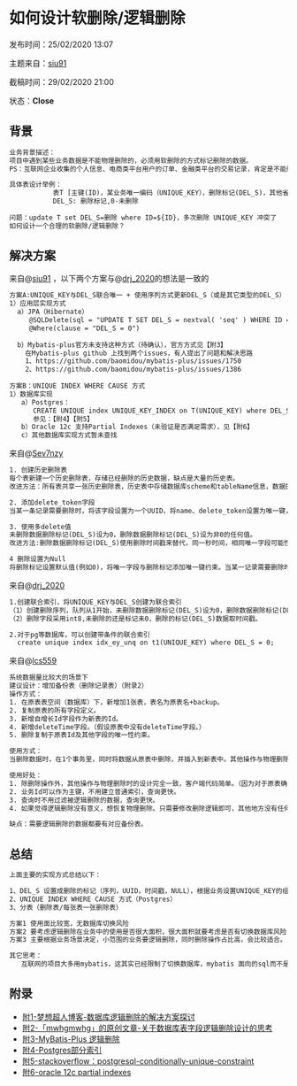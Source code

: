 # 如何设计软删除/逻辑删除

发布时间：25/02/2020 13:07

主题来自：[siu91](https://github.com/siu91)  

截稿时间：29/02/2020 21:00

状态：**Close**



## 背景

```txt
业务背景描述：
项目中遇到某些业务数据是不能物理删除的，必须用软删除的方式标记删除的数据。
PS：互联网企业收集的个人信息、电商类平台用户的订单、金融类平台的交易记录，肯定是不能删除

具体表设计举例：
           表T [主键(ID)，某业务唯一编码（UNIQUE_KEY），删除标记(DEL_S)，其他省略]
           DEL_S: 删除标记,0-未删除
           
问题：update T set DEL_S=删除 where ID=${ID}，多次删除 UNIQUE_KEY 冲突了
如何设计一个合理的软删除/逻辑删除？
```



## 解决方案

来自@[siu91](https://github.com/siu91) ，以下两个方案与@[drj_2020](https://github.com/drj_2020)的想法是一致的

```txt
方案A:UNIQUE_KEY与DEL_S联合唯一 + 使用序列方式更新DEL_S（或是其它类型的DEL_S）
1）应用层实现方式
  a）JPA（Hibernate）
     @SQLDelete(sql = "UPDATE T SET DEL_S = nextval( 'seq' ) WHERE ID = ?")
     @Where(clause = "DEL_S = 0")
     
  b）Mybatis-plus官方未支持这种方式（待确认），官方方式见【附3】
    在Mybatis-plus github 上找到两个issues，有人提出了问题和解决思路
    1、https://github.com/baomidou/mybatis-plus/issues/1750
    2、https://github.com/baomidou/mybatis-plus/issues/1386
    
方案B：UNIQUE INDEX WHERE CAUSE 方式
1）数据库实现
   a）Postgres：
      CREATE UNIQUE index UNIQUE_KEY_INDEX on T(UNIQUE_KEY) where DEL_S = 0;
      参见：【附4】【附5】
   b）Oracle 12c 支持Partial Indexes（未验证是否满足需求），见【附6】
   c）其他数据库实现方式暂未查找

```

来自@[Sev7nzy](https://github.com/Sev7nzy) 

```txt
1. 创建历史删除表
每个表新建一个历史删除表，存储已经删除的历史数据，缺点是大量的历史表。
改进方法：所有表共享一张历史删除表，历史表中存储数据库scheme和tableName信息，数据的信息通过json的形式存储在历史表中。

2. 添加delete_token字段
当某一条记录需要删除时，将该字段设置为一个UUID，将name、delete_token设置为唯一键，这样当is_delete=0时，delete_token保持一个默认值，能够有效地限制name唯一，当记录被删除时，由于delete_token是一个唯一的UUID，便能保证删除的记录不会被唯一约束束缚。（附1）

3. 使用多delete值
未删除数据删除标记(DEL_S)设为0，删除数据删除标记(DEL_S)设为非0的任何值。
改进方法:删除数据删除标记(DEL_S)使用删除时间戳来替代，同一秒时间，相同唯一字段可能性基本为零，使用初始值0或者Null来作为未删除标志符，会占用一定的存储空间，但可以显示删除时间。

4 删除设置为Null
将删除标记设置默认值(例如0)，将唯一字段与删除标记添加唯一键约束。当某一记录需要删除时，将删除标记置为NULL。（附1）
```

来自@[drj_2020](https://github.com/drj_2020)
```txt
1.创建联合索引，将UNIQUE_KEY与DEL_S创建为联合索引
（1）创建删除序列，队列从1开始，未删除数据删除标记(DEL_S)设为0，删除数据删除标记(DEL_S)设为取序列值。
（2）删除字段采用int8,未删除的还是标记未0，删除的标记(DEL_S)数据取时间戳。

2.对于pg等数据库，可以创建带条件的联合索引
  create unique index idx_ey_unq on t1(UNIQUE_KEY) where DEL_S = 0;


```

来自@[lcs559](https://github.com/lcs559)

```txt
系统数据量比较大的场景下
建议设计：增加备份表（删除记录表）（附录2）
操作方式：
1. 在原表表空间（数据库）下，新增加1张表，表名为原表名+backup。
2. 复制原表的所有字段定义。
3. 新增自增长Id字段作为新表的Id。
4. 新增deleteTime字段。（假设原表中没有deleteTime字段。）
5. 删除复制于原表Id及其他字段的唯一性约束。

使用方式：
当删除数据时，在1个事务里，同时将数据从原表中删除，并插入到新表中。其他操作与物理删除时的设计，保持不变。

使用好处：
1. 除删除操作外，其他操作与物理删除时的设计完全一致，客户端代码简单。（因为对于原表确实是物理删除。）
2. 业务Id可以作为主键，不用建立普通索引，查询更快。
3. 查询时不用过滤被逻辑删除的数据，查询更快。
4. 如果觉得逻辑删除没有意义，想恢复物理删除。只需要修改删除逻辑即可，其他地方没有任何影响。

缺点：需要逻辑删除的数据都要有对应备份表。
```



## 总结

```txt
上面主要的实现方式总结以下：

1、DEL_S 设置成删除的标记（序列，UUID，时间戳，NULL），根据业务设置UNIQUE_KEY的组合
2、UNIQUE INDEX WHERE CAUSE 方式（Postgres）
3、分表（删除表/每张表一张删除表）

方案1 使用面比较宽，无数据库切换风险
方案2 要考虑逻辑删除在业务中的使用是否很大面积，很大面积就要考虑是否有切换数据库风险
方案3 主要根据业务场景决定，小范围的业务要逻辑删除，同时删除操作占比高，会比较适合。

其它思考：
   互联网的项目大多用mybatis，这其实已经限制了切换数据库，mybatis 面向的sql而不是POJO，本身对数据库的绑定非常强，如mysql-> oracle 简直是灾难（当然很少互联网项目用oracle）。这也让我想到什么才是未来/下一个阶段适合的持久层框架（纯ORM/半ORM，其它方案JPA+queryDSL，JOOQ）？？

```



## 附录

- [附1-梦想超人博客-数据库逻辑删除的解决方案探讨](https://blog.csdn.net/weixin_43379172/article/details/86743532)
- [附2-「mwhgmwhg」的原创文章-关于数据库表字段逻辑删除设计的思考](https://blog.csdn.net/mwhgmwhg/article/details/84927037)
- [附3-MyBatis-Plus 逻辑删除](https://mp.baomidou.com/guide/logic-delete.html)
- [附4-Postgres部分索引](https://www.postgresql.org/docs/current/indexes-partial.html)
- [附5-stackoverflow：postgresql-conditionally-unique-constraint](https://stackoverflow.com/questions/16236365/postgresql-conditionally-unique-constraint)
- [附6-oracle 12c partial indexes](https://docs.oracle.com/database/121/VLDBG/GUID-256BA7EE-BF49-42DE-9B38-CD2480A73129.htm)
